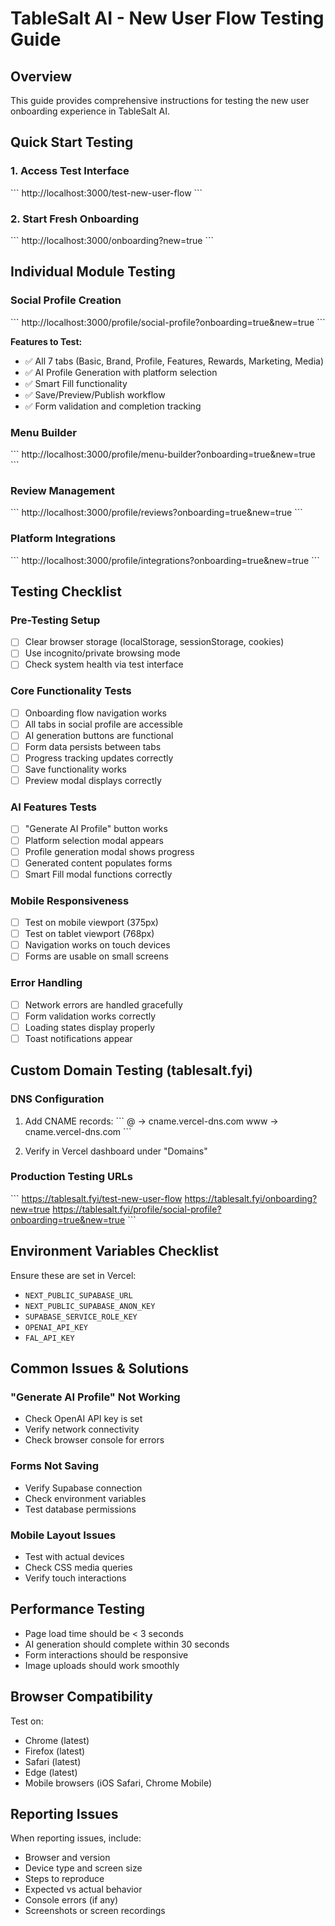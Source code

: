 # TableSalt AI - New User Flow Testing Guide

## Overview
This guide provides comprehensive instructions for testing the new user onboarding experience in TableSalt AI.

## Quick Start Testing

### 1. Access Test Interface
\`\`\`
http://localhost:3000/test-new-user-flow
\`\`\`

### 2. Start Fresh Onboarding
\`\`\`
http://localhost:3000/onboarding?new=true
\`\`\`

## Individual Module Testing

### Social Profile Creation
\`\`\`
http://localhost:3000/profile/social-profile?onboarding=true&new=true
\`\`\`

**Features to Test:**
- ✅ All 7 tabs (Basic, Brand, Profile, Features, Rewards, Marketing, Media)
- ✅ AI Profile Generation with platform selection
- ✅ Smart Fill functionality
- ✅ Save/Preview/Publish workflow
- ✅ Form validation and completion tracking

### Menu Builder
\`\`\`
http://localhost:3000/profile/menu-builder?onboarding=true&new=true
\`\`\`

### Review Management
\`\`\`
http://localhost:3000/profile/reviews?onboarding=true&new=true
\`\`\`

### Platform Integrations
\`\`\`
http://localhost:3000/profile/integrations?onboarding=true&new=true
\`\`\`

## Testing Checklist

### Pre-Testing Setup
- [ ] Clear browser storage (localStorage, sessionStorage, cookies)
- [ ] Use incognito/private browsing mode
- [ ] Check system health via test interface

### Core Functionality Tests
- [ ] Onboarding flow navigation works
- [ ] All tabs in social profile are accessible
- [ ] AI generation buttons are functional
- [ ] Form data persists between tabs
- [ ] Progress tracking updates correctly
- [ ] Save functionality works
- [ ] Preview modal displays correctly

### AI Features Tests
- [ ] "Generate AI Profile" button works
- [ ] Platform selection modal appears
- [ ] Profile generation modal shows progress
- [ ] Generated content populates forms
- [ ] Smart Fill modal functions correctly

### Mobile Responsiveness
- [ ] Test on mobile viewport (375px)
- [ ] Test on tablet viewport (768px)
- [ ] Navigation works on touch devices
- [ ] Forms are usable on small screens

### Error Handling
- [ ] Network errors are handled gracefully
- [ ] Form validation works correctly
- [ ] Loading states display properly
- [ ] Toast notifications appear

## Custom Domain Testing (tablesalt.fyi)

### DNS Configuration
1. Add CNAME records:
   \`\`\`
   @ → cname.vercel-dns.com
   www → cname.vercel-dns.com
   \`\`\`

2. Verify in Vercel dashboard under "Domains"

### Production Testing URLs
\`\`\`
https://tablesalt.fyi/test-new-user-flow
https://tablesalt.fyi/onboarding?new=true
https://tablesalt.fyi/profile/social-profile?onboarding=true&new=true
\`\`\`

## Environment Variables Checklist
Ensure these are set in Vercel:
- `NEXT_PUBLIC_SUPABASE_URL`
- `NEXT_PUBLIC_SUPABASE_ANON_KEY`
- `SUPABASE_SERVICE_ROLE_KEY`
- `OPENAI_API_KEY`
- `FAL_API_KEY`

## Common Issues & Solutions

### "Generate AI Profile" Not Working
- Check OpenAI API key is set
- Verify network connectivity
- Check browser console for errors

### Forms Not Saving
- Verify Supabase connection
- Check environment variables
- Test database permissions

### Mobile Layout Issues
- Test with actual devices
- Check CSS media queries
- Verify touch interactions

## Performance Testing
- Page load time should be < 3 seconds
- AI generation should complete within 30 seconds
- Form interactions should be responsive
- Image uploads should work smoothly

## Browser Compatibility
Test on:
- Chrome (latest)
- Firefox (latest)
- Safari (latest)
- Edge (latest)
- Mobile browsers (iOS Safari, Chrome Mobile)

## Reporting Issues
When reporting issues, include:
- Browser and version
- Device type and screen size
- Steps to reproduce
- Expected vs actual behavior
- Console errors (if any)
- Screenshots or screen recordings
